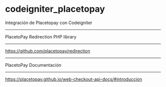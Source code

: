 # codeigniter_placetopay
Integración de Placetopay con Codeigniter

**********************************
PlacetoPay Redirection PHP library
**********************************

https://github.com/placetopay/redirection



************************
PlacetoPay Documentación
************************

https://placetopay.github.io/web-checkout-api-docs/#introduccion